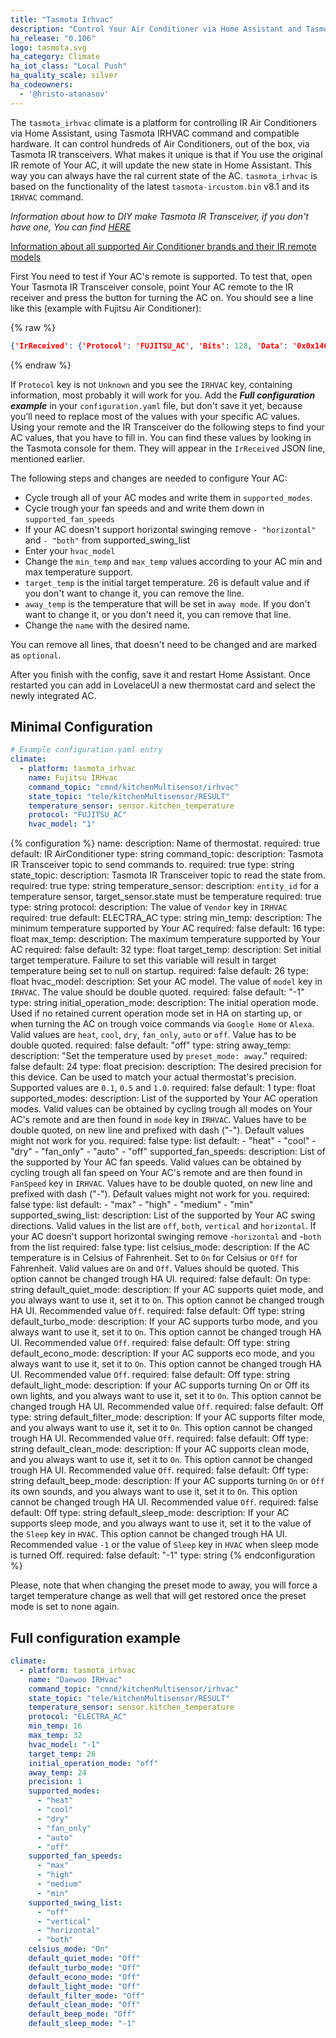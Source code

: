 ```yaml
---
title: "Tasmota Irhvac"
description: "Control Your Air Conditioner via Home Assistant and Tasmota IR Transceiver"
ha_release: "0.106"
logo: tasmota.svg
ha_category: Climate
ha_iot_class: "Local Push"
ha_quality_scale: silver
ha_codeowners:
  - '@hristo-atanasov'
---
```


The `tasmota_irhvac` climate is a platform for controlling IR Air Conditioners via Home Assistant, using Tasmota IRHVAC command and compatible hardware. It can control hundreds of Air Conditioners, out of the box, via Tasmota IR transceivers. What makes it unique is that if You use the original IR remote of Your AC, it will update the new state in Home Assistant. This way you can always have the ral current state of the AC. `tasmota_irhvac` is based on the functionality of the latest `tasmota-ircustom.bin` v8.1 and its `IRHVAC` command.

*Information about how to DIY make Tasmota IR Transceiver, if you don't have one, You can find [HERE](https://github.com/hristo-atanasov/Tasmota-IRHVAC)*

[Information about all supported Air Conditioner brands and their IR remote models](https://github.com/crankyoldgit/IRremoteESP8266/blob/924822216c49aec584e8e5b30200028a140e2aa9/SupportedProtocols.md)

First You need to test if Your AC's remote is supported.
To test that, open Your Tasmota IR Transceiver console, point Your AC remote to the IR receiver and press the button for turning the AC on. You should see a line like this (example with Fujitsu Air Conditioner):

{% raw %}

```json
{'IrReceived': {'Protocol': 'FUJITSU_AC', 'Bits': 128, 'Data': '0x0x1463001010FE09304013003008002025', 'Repeat': 0, 'IRHVAC': {'Vendor': 'FUJITSU_AC', 'Model': 1, 'Power': 'On', 'Mode': 'fan_only', 'Celsius': 'On', 'Temp': 20, 'FanSpeed': 'Auto', 'SwingV': 'Off', 'SwingH': 'Off', 'Quiet': 'Off', 'Turbo': 'Off', 'Econo': 'Off', 'Light': 'Off', 'Filter': 'Off', 'Clean': 'Off', 'Beep': 'Off', 'Sleep': -1}}}
```

{% endraw %}

If `Protocol` key is not `Unknown` and you see the `IRHVAC` key, containing information, most probably it will work for you.
Add the ***Full configuration example*** in your `configuration.yaml` file, but don't save it yet, because you’ll need to replace most of the values with your specific AC values. Using your remote and the IR Transceiver do the following steps to find your AC values, that you have to fill in. You can find these values by looking in the Tasmota console for them. They will appear in the `IrReceived` JSON line, mentioned earlier.

The following steps and changes are needed to configure Your AC:

- Cycle trough all of your AC modes and write them in `supported_modes`.
- Cycle trough your fan speeds and and write them down in `supported_fan_speeds`
- If your AC doesn't support horizontal swinging remove `- "horizontal"` and `- "both"` from supported_swing_list
- Enter your `hvac_model`
- Change the `min_temp` and `max_temp` values according to your AC min and max temperature support.
- `target_temp` is the initial target temperature. 26 is default value and if you don't want to change it, you can remove the line.
- `away_temp` is the temperature that will be set in `away mode`. If you don't want to change it, or you don't need it, you can remove that line.
- Change the `name` with the desired name.

You can remove all lines, that doesn't need to be changed and are marked as `optional`.

After you finish with the config, save it and restart Home Assistant. Once restarted you can add in LovelaceUI a new thermostat card and select the newly integrated AC.

## Minimal Configuration

```yaml
# Example configuration.yaml entry
climate:
  - platform: tasmota_irhvac
    name: Fujitsu IRHvac
    command_topic: "cmnd/kitchenMultisensor/irhvac"
    state_topic: "tele/kitchenMultisensor/RESULT"
    temperature_sensor: sensor.kitchen_temperature
    protocol: "FUJITSU_AC"
    hvac_model: "1"
```

{% configuration %}
name:
  description: Name of thermostat.
  required: true
  default: IR AirConditioner
  type: string
command_topic:
  description: Tasmota IR Transceiver topic to send commands to.
  required: true
  type: string
state_topic:
  description: Tasmota IR Transceiver topic to read the state from.
  required: true
  type: string
temperature_sensor:
  description: `entity_id` for a temperature sensor, target_sensor.state must be temperature
  required: true
  type: string
protocol:
  description: The value of `Vendor` key in `IRHVAC`
  required: true
  default: ELECTRA_AC
  type: string
min_temp:
  description: The minimum temperature supported by Your AC
  required: false
  default: 16
  type: float
max_temp:
  description: The maximum temperature supported by Your AC
  required: false
  default: 32
  type: float
target_temp:
  description: Set initial target temperature. Failure to set this variable will result in target temperature being set to null on startup.
  required: false
  default: 26
  type: float
hvac_model:
  description: Set your AC model. The value of `model` key in `IRHVAC`. The value should be double quoted.
  required: false
  default: "-1"
  type: string
initial_operation_mode:
  description: The initial operation mode. Used if no retained current operation mode set in HA on starting up, or when turning the AC on trough voice commands via `Google Home` or `Alexa`. Valid values are `heat`, `cool`, `dry`, `fan_only`, `auto` or `off`. Value has to be double quoted.
  required: false
  default: "off"
  type: string
away_temp:
  description: "Set the temperature used by `preset_mode: away`."
  required: false
  default: 24
  type: float
precision:
  description: The desired precision for this device. Can be used to match your actual thermostat's precision. Supported values are `0.1`, `0.5` and `1.0`.
  required: false
  default: 1
  type: float
supported_modes:
  description: List of the supported by Your AC operation modes. Valid values can be obtained by cycling trough all modes on Your AC's remote and are then found in `mode` key in `IRHVAC`. Values have to be double quoted, on new line and prefixed with dash ("-"). Default values might not work for you.
  required: false
  type: list
  default:
      - "heat"
      - "cool"
      - "dry"
      - "fan_only"
      - "auto"
      - "off"
supported_fan_speeds:
  description: List of the supported by Your AC fan speeds. Valid values can be obtained by cycling trough all fan speed on Your AC's remote and are then found in `FanSpeed` key in `IRHVAC`. Values have to be double quoted, on new line and prefixed with dash ("-"). Default values might not work for you.
  required: false
  type: list
  default:
      - "max"
      - "high"
      - "medium"
      - "min"
supported_swing_list:
  description: List of the supported by Your AC swing directions. Valid values in the list are `off`, `both`, `vertical` and `horizontal`. If your AC doesn't support horizontal swinging remove -`horizontal` and -`both` from the list
  required: false
  type: list
celsius_mode:
  description: If the AC temperature is in Celsius of Fahrenheit. Set to `On` for Celsius or `Off` for Fahrenheit. Valid values are `On` and `Off`. Values should be quoted. This option cannot be changed trough HA UI.
  required: false
  default: On
  type: string
default_quiet_mode:
  description: If your AC supports quiet mode, and you always want to use it, set it to `On`. This option cannot be changed trough HA UI. Recommended value `Off`.
  required: false
  default: Off
  type: string
default_turbo_mode:
  description: If your AC supports turbo mode, and you always want to use it, set it to `On`. This option cannot be changed trough HA UI. Recommended value `Off`.
  required: false
  default: Off
  type: string
default_econo_mode:
  description: If your AC supports eco mode, and you always want to use it, set it to `On`. This option cannot be changed trough HA UI. Recommended value `Off`.
  required: false
  default: Off
  type: string
default_light_mode:
  description: If your AC supports turning On or Off its own lights, and you always want to use it, set it to `On`. This option cannot be changed trough HA UI. Recommended value `Off`.
  required: false
  default: Off
  type: string
default_filter_mode:
  description: If your AC supports filter mode, and you always want to use it, set it to `On`. This option cannot be changed trough HA UI. Recommended value `Off`.
  required: false
  default: Off
  type: string
default_clean_mode:
  description: If your AC supports clean mode, and you always want to use it, set it to `On`. This option cannot be changed trough HA UI. Recommended value `Off`.
  required: false
  default: Off
  type: string
default_beep_mode:
  description: If your AC supports turning `On` or `Off` its own sounds, and you always want to use it, set it to `On`. This option cannot be changed trough HA UI. Recommended value `Off`.
  required: false
  default: Off
  type: string
default_sleep_mode:
  description: If your AC supports sleep mode, and you always want to use it, set it to the value of the `Sleep` key in `HVAC`. This option cannot be changed trough HA UI. Recommended value `-1` or the value of `Sleep` key in `HVAC` when sleep mode is turned Off.
  required: false
  default: "-1"
  type: string
{% endconfiguration %}

Please, note that when changing the preset mode to away, you will force a target temperature change as well that will get restored once the preset mode is set to none again.

## Full configuration example

```yaml
climate:
  - platform: tasmota_irhvac
    name: "Daewoo IRHvac"
    command_topic: "cmnd/kitchenMultisensor/irhvac"
    state_topic: "tele/kitchenMultisensor/RESULT"
    temperature_sensor: sensor.kitchen_temperature
    protocol: "ELECTRA_AC"
    min_temp: 16
    max_temp: 32
    hvac_model: "-1"
    target_temp: 26
    initial_operation_mode: "off"
    away_temp: 24
    precision: 1
    supported_modes:
      - "heat"
      - "cool"
      - "dry"
      - "fan_only"
      - "auto"
      - "off"
    supported_fan_speeds:
      - "max"
      - "high"
      - "medium"
      - "min"
    supported_swing_list:
      - "off"
      - "vertical"
      - "horizontal"
      - "both"
    celsius_mode: "On"
    default_quiet_mode: "Off"
    default_turbo_mode: "Off"
    default_econo_mode: "Off"
    default_light_mode: "Off"
    default_filter_mode: "Off"
    default_clean_mode: "Off"
    default_beep_mode: "Off"
    default_sleep_mode: "-1"
```
